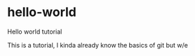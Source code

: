 # hello-world
Hello world tutorial

This is a tutorial, I kinda already know the basics of git but w/e
